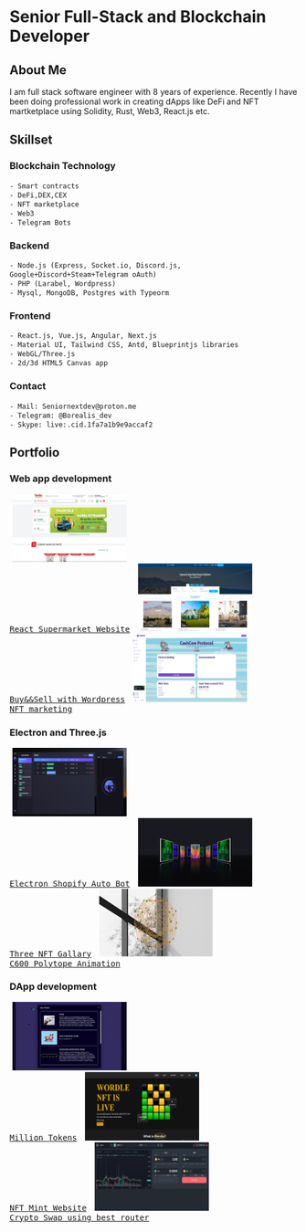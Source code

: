 # Senior Full-Stack and Blockchain Developer


## About Me
I am full stack software engineer with 8 years of experience. Recently I have been doing professional work in creating dApps like DeFi and NFT martketplace using Solidity, Rust, Web3, React.js etc.
<br>

## Skillset
### Blockchain Technology
```
- Smart contracts
- DeFi,DEX,CEX
- NFT marketplace
- Web3
- Telegram Bots
```
### Backend 
```
- Node.js (Express, Socket.io, Discord.js, Google+Discord+Steam+Telegram oAuth)
- PHP (Larabel, Wordpress)
- Mysql, MongoDB, Postgres with Typeorm
```
### Frontend
```
- React.js, Vue.js, Angular, Next.js
- Material UI, Tailwind CSS, Antd, Blueprintjs libraries
- WebGL/Three.js
- 2d/3d HTML5 Canvas app
```
### Contact
```
- Mail: Seniornextdev@proton.me
- Telegram: @Borealis_dev
- Skype: live:.cid.1fa7a1b9e9accaf2
```
## Portfolio

### Web app development
<a target="_blank" style="margin:5px" href="https://linella.md/ro" ><kbd><img height="120" width="200" src="https://github.com/gitrexdev/gitrexdev/blob/main/assets/supermarket.PNG?raw=true" ><br/>React Supermarket Website</kbd></a>
<a target="_blank" style="margin:5px" href="https://adaevler.com/" ><kbd><img height="120" width="200" src="https://github.com/gitrexdev/gitrexdev/blob/main/assets/wordpress.png?raw=true" ><br/>Buy&&Sell with Wordpress</kbd></a>
<a target="_blank" style="margin:5px" href="https://app.cashcowprotocol.com/" ><kbd><img height="120" width="200" src="https://github.com/gitrexdev/gitrexdev/blob/main/assets/cashcow.PNG?raw=true" ><br/>NFT marketing</kbd></a>


### Electron and Three.js
<a target="_blank" style="margin:5px" href="https://github.com/mastre-io/mastre-releases/releases/download/1.0.32/Mastre.Setup.1.0.32.exe" ><kbd><img height="120" width="200" src="https://github.com/gitrexdev/gitrexdev/blob/main/assets/electron.png?raw=true" ><br/>Electron Shopify Auto Bot</kbd></a>
<a target="_blank" style="margin:5px" href="https://three-gallary.vercel.app/" ><kbd><img height="120" width="200" src="https://github.com/gitrexdev/gitrexdev/blob/main/assets/three_gallary.png?raw=true" ><br/>Three NFT Gallary</kbd></a>
<a target="_blank" style="margin:5px" href="https://jsgrowin-portfolio.herokuapp.com/samples/polytope/index.html" ><kbd><img height="120" width="200" src="https://github.com/gitrexdev/gitrexdev/blob/main/assets/polytope.png?raw=true" ><br/>C600 Polytope Animation</kbd></a>

### DApp development
<a target="_blank" style="margin:5px" href="https://million-tokens.vercel.app/#/" ><kbd><img height="120" width="200" src="https://github.com/gitrexdev/gitrexdev/blob/main/assets/million.png?raw=true" ><br/>Million Tokens</kbd></a>
<a target="_blank" style="margin:5px" href="https://wordles.io/" ><kbd><img height="120" width="200" src="https://github.com/gitrexdev/gitrexdev/blob/main/assets/wordles.png?raw=true" ><br/>NFT Mint Website</kbd></a>
<a target="_blank" style="margin:5px" href="https://crypto-change.herokuapp.com/" ><kbd><img height="120" width="200" src="https://github.com/gitrexdev/gitrexdev/blob/main/assets/crypto.png?raw=true" ><br/>Crypto Swap using best router</kbd></a>


<br>
<br>
<br>
